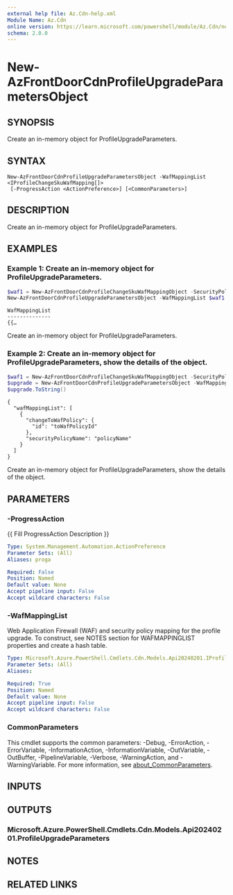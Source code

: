 ```yaml
---
external help file: Az.Cdn-help.xml
Module Name: Az.Cdn
online version: https://learn.microsoft.com/powershell/module/Az.Cdn/new-AzFrontDoorCdnProfileUpgradeParametersObject
schema: 2.0.0
---
```


# New-AzFrontDoorCdnProfileUpgradeParametersObject

## SYNOPSIS
Create an in-memory object for ProfileUpgradeParameters.

## SYNTAX

```
New-AzFrontDoorCdnProfileUpgradeParametersObject -WafMappingList <IProfileChangeSkuWafMapping[]>
 [-ProgressAction <ActionPreference>] [<CommonParameters>]
```

## DESCRIPTION
Create an in-memory object for ProfileUpgradeParameters.

## EXAMPLES

### Example 1: Create an in-memory object for ProfileUpgradeParameters.
```powershell
$waf1 = New-AzFrontDoorCdnProfileChangeSkuWafMappingObject -SecurityPolicyName policyName -ChangeToWafPolicyId toWafPolicyId
New-AzFrontDoorCdnProfileUpgradeParametersObject -WafMappingList $waf1
```

```output
WafMappingList
--------------
{{…
```

Create an in-memory object for ProfileUpgradeParameters.

### Example 2: Create an in-memory object for ProfileUpgradeParameters, show the details of the object.
```powershell
$waf1 = New-AzFrontDoorCdnProfileChangeSkuWafMappingObject -SecurityPolicyName policyName -ChangeToWafPolicyId toWafPolicyId
$upgrade = New-AzFrontDoorCdnProfileUpgradeParametersObject -WafMappingList $waf1  
$upgrade.ToString()
```

```output
{
  "wafMappingList": [
    {
      "changeToWafPolicy": {
        "id": "toWafPolicyId"
      },
      "securityPolicyName": "policyName"
    }
  ]
}
```

Create an in-memory object for ProfileUpgradeParameters, show the details of the object.

## PARAMETERS

### -ProgressAction
{{ Fill ProgressAction Description }}

```yaml
Type: System.Management.Automation.ActionPreference
Parameter Sets: (All)
Aliases: proga

Required: False
Position: Named
Default value: None
Accept pipeline input: False
Accept wildcard characters: False
```

### -WafMappingList
Web Application Firewall (WAF) and security policy mapping for the profile upgrade.
To construct, see NOTES section for WAFMAPPINGLIST properties and create a hash table.

```yaml
Type: Microsoft.Azure.PowerShell.Cmdlets.Cdn.Models.Api20240201.IProfileChangeSkuWafMapping[]
Parameter Sets: (All)
Aliases:

Required: True
Position: Named
Default value: None
Accept pipeline input: False
Accept wildcard characters: False
```

### CommonParameters
This cmdlet supports the common parameters: -Debug, -ErrorAction, -ErrorVariable, -InformationAction, -InformationVariable, -OutVariable, -OutBuffer, -PipelineVariable, -Verbose, -WarningAction, and -WarningVariable. For more information, see [about_CommonParameters](http://go.microsoft.com/fwlink/?LinkID=113216).

## INPUTS

## OUTPUTS

### Microsoft.Azure.PowerShell.Cmdlets.Cdn.Models.Api20240201.ProfileUpgradeParameters

## NOTES

## RELATED LINKS
